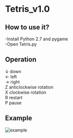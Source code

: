 # Tetris_v1.0
## How to use it?
-Install Python 2.7 and pygame  
-Open Tetris.py
## Operation
↓ down  
← left  
→ right  
Z anticlockwise rotation  
X clockwise rotation  
R restart  
P pause  
## Example
![example](https://cloud.githubusercontent.com/assets/4355920/7337949/8b574e1a-ec6e-11e4-9f9d-d1d3b389675c.png)
